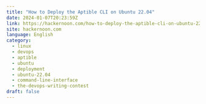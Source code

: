 ```yaml
---
title: "How to Deploy the Aptible CLI on Ubuntu 22.04"
date: 2024-01-07T20:23:59Z
link: https://hackernoon.com/how-to-deploy-the-aptible-cli-on-ubuntu-2204?source=rss&utm_medium=RSS&utm_source=news.12bit.vn
site: hackernoon.com
language: English
category:
  - linux
  - devops
  - aptible
  - ubuntu
  - deployment
  - ubuntu-22.04
  - command-line-interface
  - the-devops-writing-contest
draft: false
---
```

